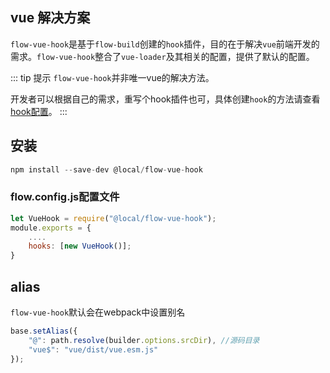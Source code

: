 
## vue 解决方案

`flow-vue-hook`是基于`flow-build`创建的`hook`插件，目的在于解决`vue`前端开发的需求。`flow-vue-hook`整合了`vue-loader`及其相关的配置，提供了默认的配置。

::: tip 提示
`flow-vue-hook`并非唯一vue的解决方法。

开发者可以根据自己的需求，重写个hook插件也可，具体创建`hook`的方法请查看[hook配置](../config/hooks.md)。
:::

## 安装

```js
npm install --save-dev @local/flow-vue-hook
```


### flow.config.js配置文件

``` js
let VueHook = require("@local/flow-vue-hook");
module.exports = {
    ....
    hooks: [new VueHook()];
}
```

## alias

`flow-vue-hook`默认会在webpack中设置别名

```js
base.setAlias({
    "@": path.resolve(builder.options.srcDir), //源码目录
    "vue$": "vue/dist/vue.esm.js"
});
```